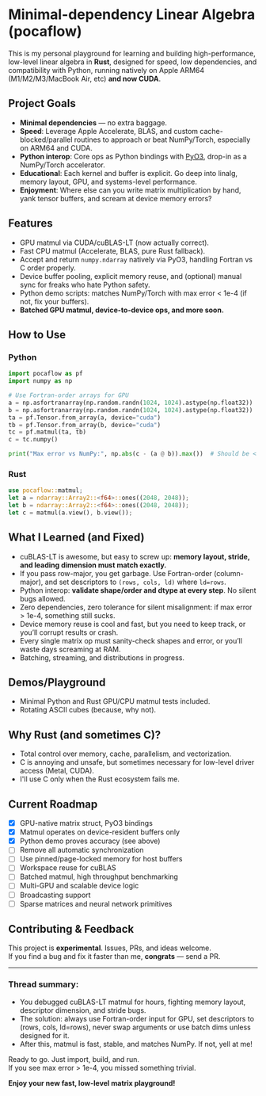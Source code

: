 # Minimal-dependency Linear Algebra (pocaflow)

This is my personal playground for learning and building high-performance, low-level linear algebra in **Rust**, designed for speed, low dependencies, and compatibility with Python, running natively on Apple ARM64 (M1/M2/M3/MacBook Air, etc) **and now CUDA**.

## Project Goals

- **Minimal dependencies** — no extra baggage.
- **Speed**: Leverage Apple Accelerate, BLAS, and custom cache-blocked/parallel routines to approach or beat NumPy/Torch, especially on ARM64 and CUDA.
- **Python interop**: Core ops as Python bindings with [PyO3](https://pyo3.rs/), drop-in as a NumPy/Torch accelerator.
- **Educational**: Each kernel and buffer is explicit. Go deep into linalg, memory layout, GPU, and systems-level performance.
- **Enjoyment**: Where else can you write matrix multiplication by hand, yank tensor buffers, and scream at device memory errors?

## Features

- GPU matmul via CUDA/cuBLAS-LT (now actually correct).
- Fast CPU matmul (Accelerate, BLAS, pure Rust fallback).
- Accept and return `numpy.ndarray` natively via PyO3, handling Fortran vs C order properly.
- Device buffer pooling, explicit memory reuse, and (optional) manual sync for freaks who hate Python safety.
- Python demo scripts: matches NumPy/Torch with max error < 1e-4 (if not, fix your buffers).
- **Batched GPU matmul, device-to-device ops, and more soon.**

## How to Use

### Python

```python
import pocaflow as pf
import numpy as np

# Use Fortran-order arrays for GPU
a = np.asfortranarray(np.random.randn(1024, 1024).astype(np.float32))
b = np.asfortranarray(np.random.randn(1024, 1024).astype(np.float32))
ta = pf.Tensor.from_array(a, device="cuda")
tb = pf.Tensor.from_array(b, device="cuda")
tc = pf.matmul(ta, tb)
c = tc.numpy()

print("Max error vs NumPy:", np.abs(c - (a @ b)).max())  # Should be < 1e-4
```

### Rust

```rust
use pocaflow::matmul;
let a = ndarray::Array2::<f64>::ones((2048, 2048));
let b = ndarray::Array2::<f64>::ones((2048, 2048));
let c = matmul(a.view(), b.view());
```

## What I Learned (and Fixed)

- cuBLAS-LT is awesome, but easy to screw up: **memory layout, stride, and leading dimension must match exactly.**
- If you pass row-major, you get garbage. Use Fortran-order (column-major), and set descriptors to `(rows, cols, ld)` where `ld=rows`.
- Python interop: **validate shape/order and dtype at every step**. No silent bugs allowed.
- Zero dependencies, zero tolerance for silent misalignment: if max error > 1e-4, something still sucks.
- Device memory reuse is cool and fast, but you need to keep track, or you’ll corrupt results or crash.
- Every single matrix op must sanity-check shapes and error, or you’ll waste days screaming at RAM.
- Batching, streaming, and distributions in progress.

## Demos/Playground

- Minimal Python and Rust GPU/CPU matmul tests included.
- Rotating ASCII cubes (because, why not).

## Why Rust (and sometimes C)?

- Total control over memory, cache, parallelism, and vectorization.
- C is annoying and unsafe, but sometimes necessary for low-level driver access (Metal, CUDA).
- I'll use C only when the Rust ecosystem fails me.

## Current Roadmap

- [x] GPU-native matrix struct, PyO3 bindings
- [x] Matmul operates on device-resident buffers only
- [x] Python demo proves accuracy (see above)
- [ ] Remove all automatic synchronization
- [ ] Use pinned/page-locked memory for host buffers
- [ ] Workspace reuse for cuBLAS
- [ ] Batched matmul, high throughput benchmarking
- [ ] Multi-GPU and scalable device logic
- [ ] Broadcasting support
- [ ] Sparse matrices and neural network primitives

## Contributing & Feedback

This project is **experimental**. Issues, PRs, and ideas welcome.  
If you find a bug and fix it faster than me, **congrats** — send a PR.

***

### Thread summary:

- You debugged cuBLAS-LT matmul for hours, fighting memory layout, descriptor dimension, and stride bugs.
- The solution: always use Fortran-order input for GPU, set descriptors to (rows, cols, ld=rows), never swap arguments or use batch dims unless designed for it.
- After this, matmul is fast, stable, and matches NumPy. If not, yell at me!

Ready to go. Just import, build, and run.  
If you see max error > 1e-4, you missed something trivial.

**Enjoy your new fast, low-level matrix playground!**